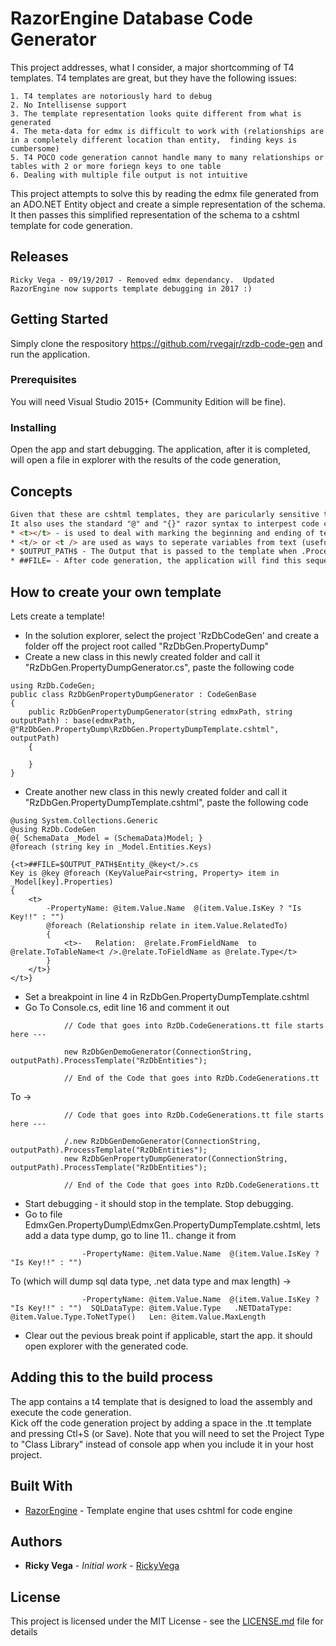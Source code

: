 # RazorEngine Database Code Generator

This project addresses, what I consider, a major shortcomming of T4 templates.   T4 templates are great, but they have the following issues:
	
	1. T4 templates are notoriously hard to debug
	2. No Intellisense support
 	3. The template representation looks quite different from what is generated
	4. The meta-data for edmx is difficult to work with (relationships are in a completely different location than entity,  finding keys is cumbersome)
	5. T4 POCO code generation cannot handle many to many relationships or tables with 2 or more foriegn keys to one table 
	6. Dealing with multiple file output is not intuitive
	
This project attempts to solve this by reading the edmx file generated from an ADO.NET Entity object and create a simple representation of the schema.  It then passes 
this simplified representation of the schema to a cshtml template for code generation.   

## Releases

	Ricky Vega - 09/19/2017 - Removed edmx dependancy.  Updated RazorEngine now supports template debugging in 2017 :)
	
## Getting Started

Simply clone the respository https://github.com/rvegajr/rzdb-code-gen and run the application.  

### Prerequisites

You will need Visual Studio 2015+ (Community Edition will be fine).  

### Installing

Open the app and start debugging.   The application, after it is completed, will open a file in explorer with the results of the code generation,

## Concepts
```HTML
Given that these are cshtml templates, they are paricularly sensitive to html tags.  To deal with this, the application uses a <t> tag to note when template text starts and ends. 
It also uses the standard "@" and "{}" razor syntax to interpest code control statements.  
* <t></t> - is used to deal with marking the beginning and ending of text (these will be removed on template rendering)
* <t/> or <t /> are used as ways to seperate variables from text (useful for those situations where you have a variable name but no space by the template text, these will be removed on template rendering)
* $OUTPUT_PATH$ - The Output that is passed to the template when .ProcessTemplate() is executed
* ##FILE= - After code generation, the application will find this sequence of characters and parse the file based on this name. Since this happens after rendering, you can use schema objects the affect the name  
```
## How to create your own template

Lets create a template!
* In the solution explorer, select the project 'RzDbCodeGen' and create a folder off the project root called "RzDbGen.PropertyDump"
* Create a new class in this newly created folder and call it "RzDbGen.PropertyDumpGenerator.cs",  paste the following code 
```
using RzDb.CodeGen;
public class RzDbGenPropertyDumpGenerator : CodeGenBase
{
    public RzDbGenPropertyDumpGenerator(string edmxPath, string outputPath) : base(edmxPath, @"RzDbGen.PropertyDump\RzDbGen.PropertyDumpTemplate.cshtml", outputPath)
    {

    }
}
```
* Create another new class in this newly created folder and call it "RzDbGen.PropertyDumpTemplate.cshtml",  paste the following code 
```
@using System.Collections.Generic
@using RzDb.CodeGen
@{ SchemaData _Model = (SchemaData)Model; }
@foreach (string key in _Model.Entities.Keys)

{<t>##FILE=$OUTPUT_PATH$Entity_@key<t/>.cs
Key is @key @foreach (KeyValuePair<string, Property> item in _Model[key].Properties)
{
    <t>
        -PropertyName: @item.Value.Name  @(item.Value.IsKey ? "Is Key!!" : "")
        @foreach (Relationship relate in item.Value.RelatedTo)
        {
            <t>-   Relation:  @relate.FromFieldName  to @relate.ToTableName<t />.@relate.ToFieldName as @relate.Type</t>
        }
    </t>}
</t>}
```
* Set a breakpoint in line 4 in RzDbGen.PropertyDumpTemplate.cshtml 
* Go To <App Root>Console.cs,  edit line 16 and comment it out
```
            // Code that goes into RzDb.CodeGenerations.tt file starts here --- 

            new RzDbGenDemoGenerator(ConnectionString, outputPath).ProcessTemplate("RzDbEntities");

            // End of the Code that goes into RzDb.CodeGenerations.tt 
```
To -> 
```
            // Code that goes into RzDb.CodeGenerations.tt file starts here --- 

            /.new RzDbGenDemoGenerator(ConnectionString, outputPath).ProcessTemplate("RzDbEntities");
            new RzDbGenPropertyDumpGenerator(ConnectionString, outputPath).ProcessTemplate("RzDbEntities");

            // End of the Code that goes into RzDb.CodeGenerations.tt 
```
* Start debugging - it should stop in the template.  Stop debugging. 
* Go to file EdmxGen.PropertyDump\EdmxGen.PropertyDumpTemplate.cshtml,  lets add a data type dump, go to line 11.. change it from
```
                -PropertyName: @item.Value.Name  @(item.Value.IsKey ? "Is Key!!" : "")  
```
To (which will dump sql data type, .net data type and max length) -> 
```
                -PropertyName: @item.Value.Name  @(item.Value.IsKey ? "Is Key!!" : "")  SQLDataType: @item.Value.Type   .NETDataType: @item.Value.Type.ToNetType()   Len: @item.Value.MaxLength
```
* Clear out the pevious break point if applicable,  start the app.  it should open explorer with the generated code.

## Adding this to the build process

The app contains a t4 template that is designed to load the assembly and execute the code generation.  
Kick off the code generation project by adding a space in the .tt template and pressing Ctl+S (or Save).
Note that you will need to set the Project Type to "Class Library" instead of console app when you include it in your host project.

## Built With

* [RazorEngine](https://antaris.github.io/RazorEngine/) - Template engine that uses cshtml for code engine

## Authors

* **Ricky Vega** - *Initial work* - [RickyVega](https://github.com/rvegajr)

## License

This project is licensed under the MIT License - see the [LICENSE.md](LICENSE.md) file for details

